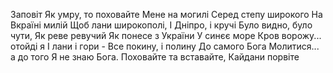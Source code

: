 ﻿Заповіт
Як умру, то поховайте
Мене на могилі
Серед степу широкого
На Вкраїні милій
Щоб лани широкополі,
І Дніпро, і кручі
Було видно, було чути,
Як реве ревучий
Як понесе з України
У синєє море
Кров ворожу... отойді я
І лани і гори -
Все покину, і полину
До самого Бога
Молитися... а до того
Я не знаю Бога.
Поховайте та вставайте,
Кайдани порвіте
